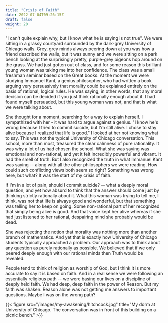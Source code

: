 ```yaml
---
title: "Crisis of Faith"
date: 2022-07-04T09:26:15Z
draft: false
weight: 20
---
```

"I can't quite explain why, but I know what he is saying is not true". We were sitting in a grassy courtyard surrounded by the dark-grey University of Chicago walls. Grey, grey minds always peering down at you was how a friend described the walls, but it was sunny and we were sitting on a park bench looking at the surprisingly pretty, purple-grey pigeons hop around on the grass. We had just gotten out of class, and for some reason this brilliant young woman was taking me into her confidence. The class was a small freshman seminar based on the Great books. At the moment we were studying Immanuel Kant, a genius philosopher, who had written a book arguing very persuasively that morality could be explained entirely on the basis of rational, logical rules. He was saying, in other words, that any moral decision can be decided if you just think rationally enough about it.  I had found myself persuaded, but this young woman was not, and that is what we were talking about.

She thought for a moment, searching for a way to explain herself. I sympathized with her - it was hard to argue against a genius.  "I know he's wrong because I tried to commit suicide, but I'm still alive. I chose to stay alive because I realized that life is good." I looked at her not knowing what to say. This was not the typical University of Chicago conversation. This school, more than most, treasured the clear calmness of pure rationality. It was why a lot of us had chosen the school. What she was saying was emotional and non-rational, and yet it felt incredibly powerful and vibrant. It had the smell of truth. But I also recognized the truth in what Immanuel Kant was saying -- along with all the other philosophers we were reading. How could such conflicting views both seem so right? Something was wrong here, but what? It was the start of my crisis of faith.

If I'm in a lot of pain, should I commit suicide? -- what a deeply moral question, and yet how absurd to think that the answer should come just by thinking strictly rationally about it. What this woman was trying to tell me, I think, was not that life is always good and wonderful, but that something was telling her to keep on going. Some non-rational part of her recognized that simply being alive is good. And that voice kept her alive whereas if she had just listened to her rational, despairing mind she probably would be dead.

She was rejecting the notion that morality was nothing more than another branch of mathematics. And yet that is exactly how University of Chicago students typically approached a problem. Our approach was to think about any question as purely rationally as possible. We believed that if we only peered deeply enough with our rational minds then Truth would be revealed.

People tend to think of religion as worship of God, but I think it is more accurate to say it is based on faith. And in a real sense we were following an essentially religious path -- we were basing our lives on a discipline of deeply held faith. We had deep, deep faith in the power of Reason. But my faith was shaken. Reason alone was not getting me answers to important questions. Maybe I was on the wrong path?

{{< figure src="/images/my-awakening/hitchcock.jpg" title="My dorm at University of Chicago. The conversation was in front of this building on a picnic bench." >}}
